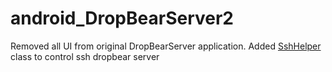 android_DropBearServer2
=======================

Removed all UI from original DropBearServer application. 
Added [SshHelper](https://github.com/ilya-t/android_DropBearServer2/blob/master/library/src/main/java/com/tsourcecode/srv/ssh/SshHelper.java) class to control ssh dropbear server